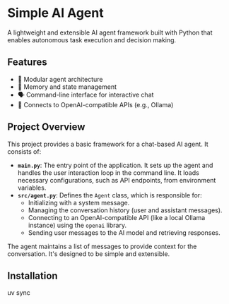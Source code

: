 # Simple AI Agent

A lightweight and extensible AI agent framework built with Python that enables autonomous task execution and decision making.

## Features

- 🤖 Modular agent architecture
- 🧠 Memory and state management
- 🗣️ Command-line interface for interactive chat
- 🔌 Connects to OpenAI-compatible APIs (e.g., Ollama)

## Project Overview

This project provides a basic framework for a chat-based AI agent. It consists of:

*   **`main.py`**: The entry point of the application. It sets up the agent and handles the user interaction loop in the command line. It loads necessary configurations, such as API endpoints, from environment variables.
*   **`src/agent.py`**: Defines the `Agent` class, which is responsible for:
    *   Initializing with a system message.
    *   Managing the conversation history (user and assistant messages).
    *   Connecting to an OpenAI-compatible API (like a local Ollama instance) using the `openai` library.
    *   Sending user messages to the AI model and retrieving responses.

The agent maintains a list of messages to provide context for the conversation. It's designed to be simple and extensible.

## Installation
uv sync